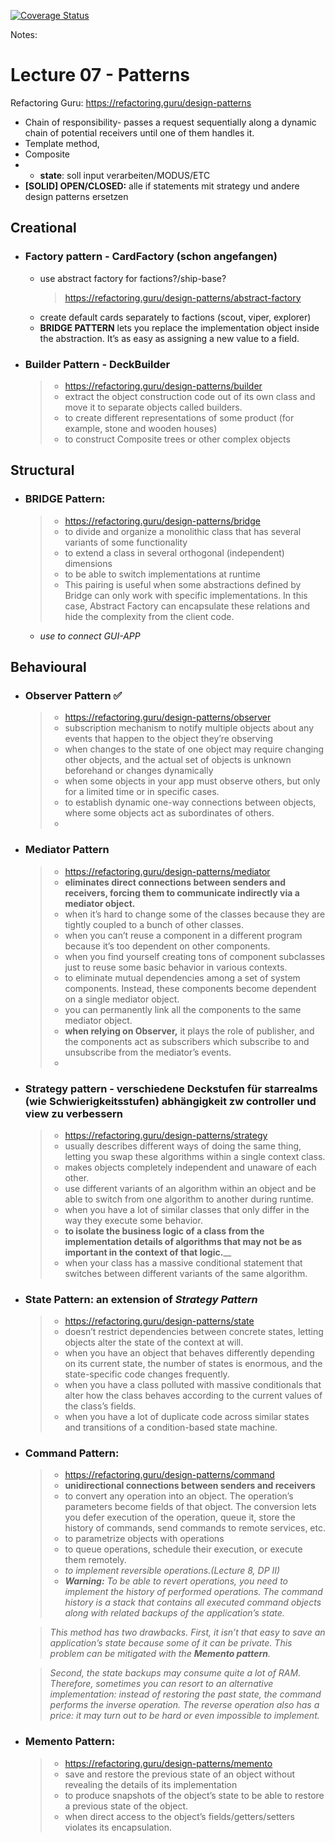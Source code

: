 [![Coverage Status](https://coveralls.io/repos/github/kikkel/se/badge.svg?branch=main)](https://coveralls.io/github/kikkel/se?branch=main)


Notes:
# Lecture 07 - Patterns
Refactoring Guru: https://refactoring.guru/design-patterns

- Chain of responsibility- passes a request sequentially along a dynamic chain of potential receivers until one of them handles it.
- Template method,
- Composite
- - **state**: soll input verarbeiten/MODUS/ETC
- **[SOLID] OPEN/CLOSED:** alle if statements mit strategy und andere design patterns ersetzen



## Creational
- ### Factory pattern - CardFactory (schon angefangen)
  - use abstract factory for factions?/ship-base? 
    > https://refactoring.guru/design-patterns/abstract-factory
  - create default cards separately to factions (scout, viper, explorer) 
  - **BRIDGE PATTERN** lets you replace the implementation object inside the abstraction. It’s as easy as assigning a new value to a field.
   

- ### Builder Pattern - DeckBuilder
  > - https://refactoring.guru/design-patterns/builder
  > - extract the object construction code out of its own class and move it to separate objects called builders.
  > - to create different representations of some product (for example, stone and wooden houses)
  > - to construct Composite trees or other complex objects




## Structural
- ### BRIDGE Pattern: 
  > - https://refactoring.guru/design-patterns/bridge
  > - to divide and organize a monolithic class that has several variants of some functionality
  > - to extend a class in several orthogonal (independent) dimensions
  > - to be able to switch implementations at runtime
  > - This pairing is useful when some abstractions defined by Bridge can only work with specific implementations. In this case, Abstract Factory can encapsulate these relations and hide the complexity from the client code.
  - _use to connect GUI-APP_


## Behavioural
- ### Observer Pattern ✅
  > - https://refactoring.guru/design-patterns/observer
  > - subscription mechanism to notify multiple objects about any events that happen to the object they’re observing
  > - when changes to the state of one object may require changing other objects, and the actual set of objects is unknown beforehand or changes dynamically
  > - when some objects in your app must observe others, but only for a limited time or in specific cases.
  > - to establish dynamic one-way connections between objects, where some objects act as subordinates of others.
  > - 
- ### Mediator Pattern
  > - https://refactoring.guru/design-patterns/mediator
  > - **eliminates direct connections between senders and receivers, forcing them to communicate indirectly via a mediator object.**
  > - when it’s hard to change some of the classes because they are tightly coupled to a bunch of other classes.
  > - when you can’t reuse a component in a different program because it’s too dependent on other components.
  > - when you find yourself creating tons of component subclasses just to reuse some basic behavior in various contexts.
  > - to eliminate mutual dependencies among a set of system components. Instead, these components become dependent on a single mediator object.
  > - you can permanently link all the components to the same mediator object.
  > - **when relying on Observer,** it plays the role of publisher, and the components act as subscribers which subscribe to and unsubscribe from the mediator’s events.
  > - 
- ### Strategy pattern - verschiedene Deckstufen für starrealms (wie Schwierigkeitsstufen) abhängigkeit zw controller und view zu verbessern
  > - https://refactoring.guru/design-patterns/strategy
  > - usually describes different ways of doing the same thing, letting you swap these algorithms within a single context class.
  > - makes objects completely independent and unaware of each other.
  > - use different variants of an algorithm within an object and be able to switch from one algorithm to another during runtime.
  > - when you have a lot of similar classes that only differ in the way they execute some behavior.
  > - **to isolate the business logic of a class from the implementation details of algorithms that may not be as important in the context of that logic.**__
  > - when your class has a massive conditional statement that switches between different variants of the same algorithm.

- ### State Pattern: an extension of _Strategy Pattern_
  > - https://refactoring.guru/design-patterns/state
  > - doesn’t restrict dependencies between concrete states, letting objects alter the state of the context at will.
  > - when you have an object that behaves differently depending on its current state, the number of states is enormous, and the state-specific code changes frequently.
  > - when you have a class polluted with massive conditionals that alter how the class behaves according to the current values of the class’s fields.
  > - when you have a lot of duplicate code across similar states and transitions of a condition-based state machine.
 
- ### Command Pattern: 
  > - https://refactoring.guru/design-patterns/command
  > - **unidirectional connections between senders and receivers**
  > - to convert any operation into an object. The operation’s parameters become fields of that object. The conversion lets you defer execution of the operation, queue it, store the history of commands, send commands to remote services, etc.
  > - to parametrize objects with operations
  > - to queue operations, schedule their execution, or execute them remotely.
  > - _to implement reversible operations.(Lecture 8, DP II)_ 
  > -  _**Warning:**_ _To be able to revert operations, you need to implement the history of performed operations. The command history is a stack that contains all executed command objects along with related backups of the application’s state._

  > _This method has two drawbacks. First, it isn’t that easy to save an application’s state because some of it can be private. This problem can be mitigated with the **Memento pattern**._

  > _Second, the state backups may consume quite a lot of RAM. Therefore, sometimes you can resort to an alternative implementation: instead of restoring the past state, the command performs the inverse operation. The reverse operation also has a price: it may turn out to be hard or even impossible to implement._

- ### Memento Pattern:
  > - https://refactoring.guru/design-patterns/memento
  > - save and restore the previous state of an object without revealing the details of its implementation
  > - to produce snapshots of the object’s state to be able to restore a previous state of the object.
  > - when direct access to the object’s fields/getters/setters violates its encapsulation.
